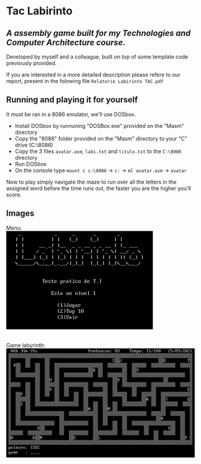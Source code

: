 # Tac Labirinto
## _A assembly game built for my Technologies and Computer Architecture course._

Developed by myself and a colleague, built on top of some template code previously provided.

If you are interested in a more detailed description please refere to our report, present in the folowing file ```Relatorio Labirinto TAC.pdf```

## Running and playing it for yourself

It must be ran in a 8086 emulator, we'll use DOSbox.
- Install DOSbox by runnuning "DOSBox.exe" provided on the "Masm" directory
- Copy the "8086" folder provided on the "Masm" directory to your "C" drive (C:\8086)
- Copy the 3 files ```avatar.asm```,  ```labi.txt``` and ```titulo.txt``` to the ```C:\8086``` directory
- Run DOSbox
- On the console type ```mount c c:\8086``` -> ```c:``` -> ```ml avatar.asm``` -> ```avatar```

Now to play simply navigate the maze to run over all the letters in the assigned word before the time runs out, the faster you are the higher you'll score.

## Images


Menu:<br>
![alt text](https://github.com/gugajazz/Tac_Labirinto/blob/main/imgs/menu.png?raw=true)
<br><br>

Game labyrinth:<br>
![alt text](https://github.com/gugajazz/Tac_Labirinto/blob/main/imgs/labi.png?raw=true)
